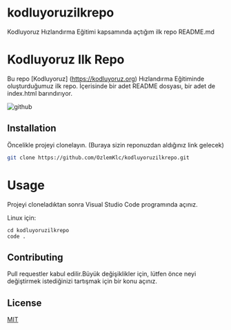 # kodluyoruzilkrepo
Kodluyoruz Hızlandırma Eğitimi kapsamında açtığım ilk repo
README.md
# Kodluyoruz Ilk Repo

 Bu repo [Kodluyoruz] (https://kodluyoruz.org) Hızlandırma Eğitiminde oluşturduğumuz ilk repo. İçerisinde bir adet README dosyası, bir adet de index.html barındırıyor.

![github](figures/github.png)


## Installation

 Öncelikle projeyi clonelayın. (Buraya sizin reponuzdan aldığınız link gelecek)

```bash
git clone https://github.com/OzlemKlc/kodluyoruzilkrepo.git
```

# Usage

 Projeyi cloneladıktan sonra Visual Studio Code programında açınız.

Linux için:
```linux
cd kodluyoruzilkrepo
code .
```
## Contributing
Pull requestler kabul edilir.Büyük değişiklikler için, lütfen önce neyi değiştirmek istediğinizi tartışmak için bir konu açınız.

## License
[MIT](https://choosealicense.com/licences/mit/)
